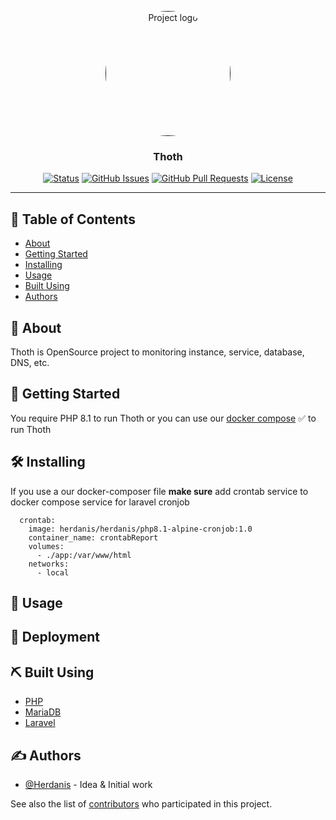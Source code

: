 <p align="center">
  <a href="" rel="noopener">
 <img width=200px height=200px src="https://avatars.githubusercontent.com/u/45662503?v=4g" alt="Project logo" style="border-radius: 50%;"></a>
</p>
<h3 align="center">Thoth</h3>

<div align="center">

[![Status](https://img.shields.io/badge/status-active-success.svg)]()
[![GitHub Issues](https://img.shields.io/github/issues/Herdanis/Thoth)](https://github.com/Herdanis/Thoth/issues)
[![GitHub Pull Requests](https://img.shields.io/github/issues-pr/Herdanis/Thoth)](https://github.com/Herdanis/Thoth/pulls)
[![License](https://img.shields.io/github/license/Herdanis/Thoth)](/LICENSE)

</div>

---

## 📝 Table of Contents

-   [About](#about)
-   [Getting Started](#getting_started)
-   [Installing](#installing)
-   [Usage](#usage)
-   [Built Using](#built_using)
-   [Authors](#authors)

## 🧐 About <a name = "about"></a>

Thoth is OpenSource project to monitoring instance, service, database, DNS, etc.

## 🏁 Getting Started <a name = "getting_started"></a>

You require PHP 8.1 to run Thoth or you can use our [docker compose](https://github.com/Herdanis/Imentet) ✅ to run Thoth

## 🛠 Installing <a name = "installing"></a>

If you use a our docker-composer file <b>make sure</b> add crontab service to docker compose service for laravel cronjob

```
  crontab:
    image: herdanis/herdanis/php8.1-alpine-cronjob:1.0
    container_name: crontabReport
    volumes:
      - ./app:/var/www/html
    networks:
      - local
```

## 🎈 Usage <a name="usage"></a>

## 🚀 Deployment <a name = "deployment"></a>

## ⛏️ Built Using <a name = "built_using"></a>

-   [PHP](https://www.php.net/)
-   [MariaDB](https://mariadb.org/)
-   [Laravel](https://laravel.com/)

## ✍️ Authors <a name = "authors"></a>

-   [@Herdanis](https://github.com/Herdanis) - Idea & Initial work

See also the list of [contributors](https://github.com/Herdanis/Thoth/graphs/contributors) who participated in this project.
